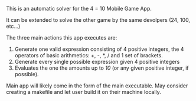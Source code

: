 This is an automatic solver for the 4 = 10 Mobile Game App.

It can be extended to solve the other game by the same devolpers (24, 100, etc...)

The three main actions this app executes are:

1. Generate one valid expression consisting of 4 positive integers, the 4 operators of basic
arithmetics: +, -, *, / and 1 set of brackets.
2. Generate every single possible expression given 4 positive integers
3. Evaluates the one the amounts up to *10* (or any given positive integer, if possible).

Main app will likely come in the form of the main executable.
May consider creating a makefile and let user build it on their machine locally.
